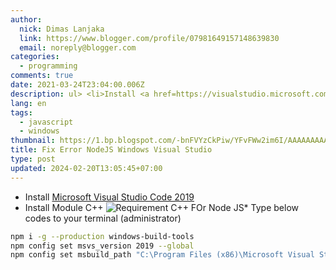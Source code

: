 ```yaml
---
author:
  nick: Dimas Lanjaka
  link: https://www.blogger.com/profile/07981649157148639830
  email: noreply@blogger.com
categories:
  - programming
comments: true
date: 2021-03-24T23:04:00.006Z
description: ul> <li>Install <a href=https://visualstudio.microsoft.com/downloads/ rel=nofollow noopener target=_blank>Microsoft Visual Studio
lang: en
tags:
  - javascript
  - windows
thumbnail: https://1.bp.blogspot.com/-bnFVYzCkPiw/YFvFWw2im6I/AAAAAAAAAAM/28Q_ctk1SuE-1pskAFYfvVREqij-nsjhACLcBGAsYHQ/s0/VStudio2019-NodeJS.png
title: Fix Error NodeJS Windows Visual Studio
type: post
updated: 2024-02-20T13:05:45+07:00
---
```


*   Install [Microsoft Visual Studio Code 2019](https://visualstudio.microsoft.com/downloads/)
*   Install Module C++
![Requirement C++ FOr Node JS](https://1.bp.blogspot.com/-bnFVYzCkPiw/YFvFWw2im6I/AAAAAAAAAAM/28Q_ctk1SuE-1pskAFYfvVREqij-nsjhACLcBGAsYHQ/s0/VStudio2019-NodeJS.png "C++ for nodejs")*   Type below codes to your terminal (administrator)

```bash
npm i -g --production windows-build-tools
npm config set msvs_version 2019 --global
npm config set msbuild_path "C:\Program Files (x86)\Microsoft Visual Studio\2019\Community\MSBuild\Current\Bin\MSBuild.exe"
```